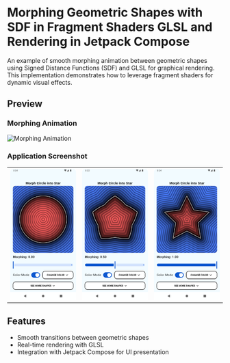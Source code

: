 # Morphing Geometric Shapes with SDF in Fragment Shaders GLSL and Rendering in Jetpack Compose

An example of smooth morphing animation between geometric shapes using Signed Distance Functions (SDF) and GLSL for graphical rendering. This implementation demonstrates how to leverage fragment shaders for dynamic visual effects.

## Preview

### Morphing Animation
<img src="https://github.com/den4ic/ShaderMorph/blob/main/media/example_morph.gif" width="300" alt="Morphing Animation">

### Application Screenshot
<table>
  <tr>
    <td><img src="https://github.com/den4ic/ShaderMorph/blob/main/media/Screenshot_1.png" width="300" alt="Screenshot 1"></td>
    <td><img src="https://github.com/den4ic/ShaderMorph/blob/main/media/Screenshot_2.png" width="300" alt="Screenshot 2"></td>
    <td><img src="https://github.com/den4ic/ShaderMorph/blob/main/media/Screenshot_3.png" width="300" alt="Screenshot 3"></td>
  </tr>
</table>

## Features
- Smooth transitions between geometric shapes
- Real-time rendering with GLSL
- Integration with Jetpack Compose for UI presentation
